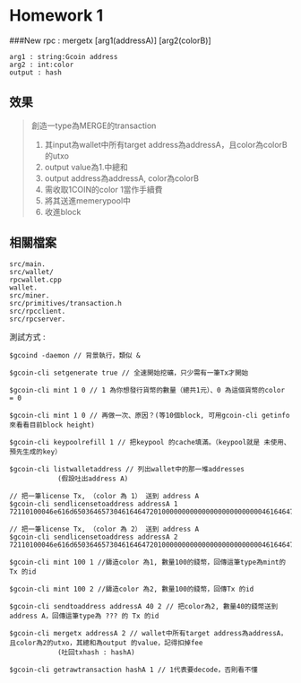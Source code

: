 # Homework 1
###New rpc : mergetx [arg1(addressA)] [arg2(colorB)]

	arg1 : string:Gcoin address
	arg2 : int:color
	output : hash

## 效果  
> 創造一type為MERGE的transaction  
> 1. 其input為wallet中所有target address為addressA，且color為colorB的utxo  
> 2. output value為1.中總和  
> 3. output address為addressA, color為colorB  
> 4. 需收取1COIN的color 1當作手續費  
> 5. 將其送進memerypool中  
> 6. 收進block

## 相關檔案

	src/main.
	src/wallet/
	rpcwallet.cpp
	wallet.
	src/miner.
	src/primitives/transaction.h
	src/rpcclient.
	src/rpcserver.

測試方式 : 

	$gcoind -daemon // 背景執行，類似 &

	$gcoin-cli setgenerate true // 全速開始挖礦，只少需有一筆Tx才開始

	$gcoin-cli mint 1 0 // 1 為你想發行貨幣的數量（總共1元）、0 為這個貨幣的color = 0
	
	$gcoin-cli mint 1 0 // 再做一次、原因？(等10個block, 可用gcoin-cli getinfo來看看目前block height)
	
	$gcoin-cli keypoolrefill 1 // 把keypool 的cache填滿。（keypool就是 未使用、預先生成的key）
	
	$gcoin-cli listwalletaddress // 列出wallet中的那一堆addresses
	            (假設吐出address A)

	// 把一筆license Tx, （color 為 1） 送到 address A
	$gcoin-cli sendlicensetoaddress addressA 1 72110100046e616d6503646573046164647201000000000000000000000000046164647200000000000000000000000001046c696e6b0000000000000000000000000000000000000000000000000000000000000000

	// 把一筆license Tx, （color 為 2） 送到 address A
	$gcoin-cli sendlicensetoaddress addressA 2 72110100046e616d6503646573046164647201000000000000000000000000046164647200000000000000000000000001046c696e6b0000000000000000000000000000000000000000000000000000000000000000
	
	$gcoin-cli mint 100 1 //鑄造color 為1, 數量100的錢幣，回傳這筆type為mint的 Tx 的id
	
	$gcoin-cli mint 100 2 //鑄造color 為2, 數量100的錢幣，回傳Tx 的id
	
	$gcoin-cli sendtoaddress addressA 40 2 // 把color為2, 數量40的錢幣送到address A，回傳這筆type為 ??? 的 Tx 的id
	
	$gcoin-cli mergetx addressA 2 // wallet中所有target address為addressA，且color為2的utxo，其總和為output 的value，記得扣掉fee
	            (吐回txhash : hashA)
	
	$gcoin-cli getrawtransaction hashA 1 // 1代表要decode，否則看不懂
	
	
	
	
	
